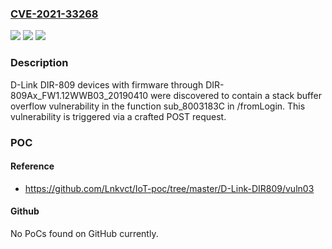 ### [CVE-2021-33268](https://cve.mitre.org/cgi-bin/cvename.cgi?name=CVE-2021-33268)
![](https://img.shields.io/static/v1?label=Product&message=n%2Fa&color=blue)
![](https://img.shields.io/static/v1?label=Version&message=n%2Fa&color=blue)
![](https://img.shields.io/static/v1?label=Vulnerability&message=n%2Fa&color=brighgreen)

### Description

D-Link DIR-809 devices with firmware through DIR-809Ax_FW1.12WWB03_20190410 were discovered to contain a stack buffer overflow vulnerability in the function sub_8003183C in /fromLogin. This vulnerability is triggered via a crafted POST request.

### POC

#### Reference
- https://github.com/Lnkvct/IoT-poc/tree/master/D-Link-DIR809/vuln03

#### Github
No PoCs found on GitHub currently.

